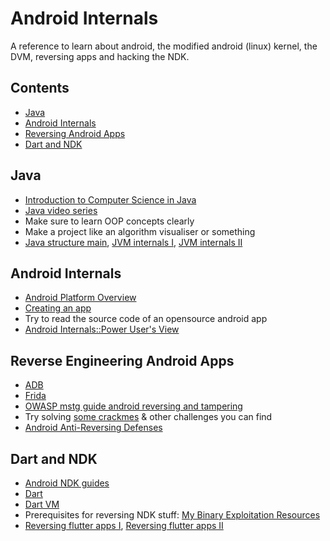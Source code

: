 # Android Internals
A reference to learn about android, the modified android (linux) kernel, the DVM, reversing apps and hacking the NDK.

## Contents

- [Java](#java)
- [Android Internals](#android-internals)
- [Reversing Android Apps](#reverse-engineering-android-apps)
- [Dart and NDK](#dart-and-ndk)

## Java
- [Introduction to Computer Science in Java](https://introcs.cs.princeton.edu/java/cs/)
- [Java video series](https://www.youtube.com/playlist?list=PLFE2CE09D83EE3E28)
- Make sure to learn OOP concepts clearly
- Make a project like an algorithm visualiser or something
- [Java structure main](https://docs.oracle.com/javase/7/docs/), [JVM internals I](https://blog.jamesdbloom.com/JVMInternals.html), [JVM internals II](https://www.freecodecamp.org/news/jvm-tutorial-java-virtual-machine-architecture-explained-for-beginners/)

## Android Internals
- [Android Platform Overview](https://github.com/OWASP/owasp-mstg/blob/master/Document/0x05a-Platform-Overview.md)
- [Creating an app](https://developer.android.com/training/basics/firstapp)
- Try to read the source code of an opensource android app
- [Android Internals::Power User's View](https://www.amazon.com/Android-Internals-Power-Users-View/dp/0991055586)

## Reverse Engineering Android Apps
- [ADB](https://developer.android.com/studio/command-line/adb)
- [Frida](https://frida.re/docs/android)
- [OWASP mstg guide android reversing and tampering](https://github.com/OWASP/owasp-mstg/blob/master/Document/0x05c-Reverse-Engineering-and-Tampering.md)
- Try solving [some crackmes](https://github.com/reoky/android-crackme-challenge) & other challenges you can find
- [Android Anti-Reversing Defenses](https://github.com/OWASP/owasp-mstg/blob/master/Document/0x05j-Testing-Resiliency-Against-Reverse-Engineering.md)

## Dart and NDK
- [Android NDK guides](https://developer.android.com/ndk/guides)
- [Dart](https://dart.dev/guides)
- [Dart VM](https://mrale.ph/dartvm)
- Prerequisites for reversing NDK stuff: [My Binary Exploitation Resources](https://github.com/ujjwal-kr/system-programming-roadmap#exploitation----2-4-months)
- [Reversing flutter apps I](https://blog.tst.sh/reverse-engineering-flutter-apps-part-1/), [Reversing flutter apps II](https://blog.tst.sh/reverse-engineering-flutter-apps-part-2/)
